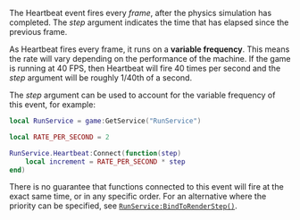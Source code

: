The Heartbeat event fires every *frame*, after the physics simulation has
completed. The *step* argument indicates the time that has elapsed since
the previous frame.

As Heartbeat fires every frame, it runs on a **variable frequency**. This
means the rate will vary depending on the performance of the machine. If
the game is running at 40 FPS, then Heartbeat will fire 40 times per
second and the *step* argument will be roughly 1/40th of a second.

The *step* argument can be used to account for the variable frequency of
this event, for example:
```lua
local RunService = game:GetService("RunService")

local RATE_PER_SECOND = 2

RunService.Heartbeat:Connect(function(step)
	local increment = RATE_PER_SECOND * step
end)
```

There is no guarantee that functions connected to this event will fire at
the exact same time, or in any specific order. For an alternative where
the priority can be specified, see [`RunService:BindToRenderStep()`](https://create.roblox.com/docs/reference/engine/classes/RunService#BindToRenderStep).